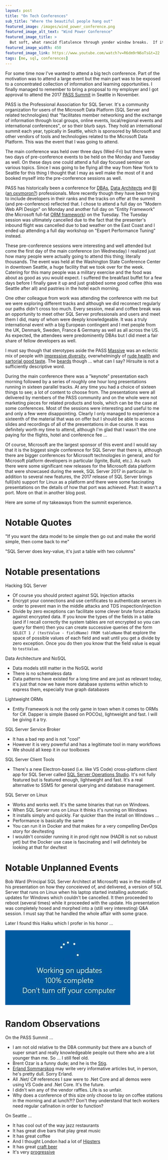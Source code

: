 ```yaml
---
layout: post
title: "On Tech Conferences"
sub_title: "Where the beautiful people hang out"
featured_image: /images/wind_power_conference.png
featured_image_alt_text: "Wind Power Conference"
featured_image_title: >
  But soft, what rancid flatulence through yonder window breaks.  If it is the east, well then I’m heading west.
featured_image_width: 450
featured_image_link: https://www.youtube.com/watch?v=R6dm9rN6oTs&t=22
tags: [me, sql, conferences]
---
```


For some time now I've wanted to attend a big tech conference.  Part of the motivation was to attend a large event but
the main part was to be exposed to a concentrated collection of information and learning opportunities.  I finally
managed to remember to bring a proposal to my employer and I got approval to attend the 2017
[PASS Summit](http://www.pass.org/AttendanEvent/Conferences/PASSSummit.aspx) in Seattle in November.

PASS is the Professional Association for SQL Server.  It's a community organization for users of the Microsoft Data
Platform (SQL Server and related technologies) that "facilitates member networking and the exchange of information
through local groups, online events, local/regional events and international conferences", or so their blurb says.
They hold an international summit each year, typically in Seattle, which is sponsored by Microsoft and other vendors of
tools and technologies related to the Microsoft Data Platform.  This was the event that I was going to attend.

The main conference was held over three days (Wed-Fri) but there were two days of pre-conference events to be held on
the Monday and Tuesday as well.  On these days one could attend a full day focused seminar on various topics.  Since I
was going to be flying all the way from New York to Seattle for this thing I thought that I may as well make the most of
it and booked myself into the pre-conference sessions as well.

PASS has historically been a conference for [DBAs](https://en.wikipedia.org/wiki/Database_administrator),
[Data Architects](https://en.wikipedia.org/wiki/Data_architect) and
[BI](https://en.wikipedia.org/wiki/Business_intelligence) ([an oxymoron?](https://twitter.com/managerspeak))
professionals.  More recently though they have been trying to include developers in their ranks and the tracks on offer
at the summit (and pre-conference) reflected that.  I chose to attend a full day on "Modern Web API Design" on Monday
and another full day on "Entity Framework" (the Microsoft full-fat
[ORM framework](https://en.wikipedia.org/wiki/Object-relational_mapping)) on the Tuesday.  The Tuesday session was
ultimately cancelled due to the fact that the presenter's inbound flight was cancelled due to bad weather on the East
Coast and I ended up attending a full day workshop on "Expert Performance Tuning" instead.

These pre-conference sessions were interesting  and well attended but come the first day of the main conference (on
Wednesday) I realized just how many people were actually going to attend this thing; literally thousands.  The event was
held at the Washington State Conference Center in downtown Seattle, a huge facility that we took over for the week.
Catering for this many people was a military exercise and the food was about as good as you would expect.  I suffered
the breakfast buffet for a few days before I finally gave it up and just grabbed some good coffee (this was Seattle
after all) and pastries in the hotel each morning.

One other colleague from work was attending the conference with me but we were exploring different tracks and although
we did reconnect regularly our paths didn't cross too much.  Every session, meal and coffee break was an opportunity to
meet other SQL Server professionals and users and meet them I did, many of whom were deeply knowledgeable.  It was a
truly international event with a big European contingent and I met people from the UK, Denmark, Sweden, France & Germany
as well as all across the US.  As expected, the attendees were predominently DBAs but I did meet a fair share of fellow
developers as well.

I must say though that sterotypes aside the PASS [Massive](https://www.urbandictionary.com/define.php?term=massive) was
an eclectic mix of people with [impressive diversity](/images/tech_conference_restrooms.png), overwhelmingly of
[rude health](/images/buff_geek.png) and [sartorial good taste](/images/brent_ozar_mullet_wig.jpg).  The
[beards](/images/dba_beard.jpg) though ... what can I say?  Hirsuite is not a sufficiently descriptive word.

During the main conference there was a "keynote" presentation each morning followed by a series of roughly one hour long
presentations running in sixteen parallel tracks.  At any time you had a choice of sixteen things to see; a lot of
content to choose from.  The presentations were all delivered by members of the PASS community and on the whole were not
marketing pieces for related products and tools, which can be the case at some conferences.  Most of the sessions were
interesting and useful to me and only a few were disappointing.  Clearly I only managed to experience a sixteenth of the
material that was on offer but I should be able to access slides and recordings of all of the presentations in due
course.  It was definitely worth my time to attend, although I'm glad that I wasn't the one paying for the flights,
hotel and conference fee ...

Of course, Microsoft are the largest sponsor of this event and I would say that it is the biggest single conference for
SQL Server that there is, although there are bigger conferences for Microsoft technologies in general, and for Microsoft
platform developers in particular (Ignite, Build, etc.).  As such there were some significant new releases for the
Microsoft data platform that were showcased during the week, SQL Server 2017 in particular.  In addition to several new
features, the 2017 release of SQL Server brings full(ish) support for Linux as a platform and there were some
fascinating presentations on the details of how that port was achieved.  Psst: It wasn't a port.  More on that in
another blog post.

Here are some of my takeaways from the summit experience.

# Notable Quotes

"If you want the data model to be simple then go out and make the world simple, then come back to me"

"SQL Server does key-value, it's just a table with two columns"

# Notable presentations

Hacking SQL Server

* Of course you should protect against SQL Injection attacks
* Encrypt your connections and use certificates to authenticate servers in order to prevent man in the middle attacks
  and TDS inspection/injection
* Divide by zero exceptions can facilitate some clever brute force attacks against encrypted data.  If you know the
  types of the fields in a table (and if I recall correctly the system tables are not encrypted so you can query for
  them) then you can create successive queries of the form `SELECT 1 / (testValue - fieldName) FROM tableName` that
  explore the space of possible values of each field and wait until you get a divide by zero exception.  Once you do
  then you know that the field value is equal to `testValue`.

Data Architecture and NoSQL

* Data models still matter in the NoSQL world
* There is no schemaless data
* Data patterns have existed for a long time and are just as relevant today, it's just that now we have more database
  systems within which to express them, especially true graph databases

Lightweight ORMs

* Entity Framework is not the only game in town when it comes to ORMs for C#.  Dapper is simple (based on POCOs),
  lightweight and fast.  I will be giving it a try.

SQL Server Service Broker

* It has a bad rep and is not "cool"
* However it is very powerful and has a legitimate tool in many workflows
* We should all keep it in our toolboxes

SQL Server Client Tools

* There's a new Electron-based (i.e. like VS Code) cross-platform client app for SQL Server called
  [SQL Server Operations Studio](https://docs.microsoft.com/en-us/sql/sql-operations-studio/what-is).  It's not fully
  featured but is featured enough, lightweight and fast.  It's a real alternative to SSMS for general querying and
  database management.

SQL Server on Linux

* Works and works well.  It's the same binaries that run on Windows.
* When SQL Server runs on Linux it thinks it's running on Windows
* It installs simply and quickly.  Far quicker than the install on Windows ...
* Performance is basically the same
* You can run it in Docker and that makes for a very compelling DevOps story for dev/testing
* I wouldn't consider running it in prod right now (HADR is not so rubust yet) but the Docker use case is fascinating
  and I will definitely be looking at that for dev/test

# Notable Unplanned Events

Bob Ward (Principal SQL Server Architect at Microsoft) was in the middle of his presentation on how they conceieved of,
and delivered, a version of SQL Server that runs on Linux when his laptop started installing automatic updates for
Windows which couldn't be cancelled.  It then proceeded to reboot (several times) while it proceeded with the update.
His presentation was completely hosed and morphed into a (still very interesting) Q&A session.  I must say that he
handled the whole affair with some grace.

Later I found this Haiku which I profer in his honor ...

![Windows Update Haiku](/images/windows_update_haiku.jpg)

# Random Observations

On the PASS Summit ...

* I am not old relative to the DBA community but there are a bunch of super smart and really knowledgeable people out
  there who are a lot younger than me.  So ... I still feel old.
* Brent Ozar is a funny dude; and he is the [Stig](/images/brent_ozar_stig.jpg).
* [Erland Sommarskog](http://www.sommarskog.se/) may write very informative articles but, in person, he's pretty dull.
  Sorry Erland.
* All .Net/ C# references I saw were to .Net Core and all demos were using VS Code and .Net Core.  It's the future.
* I didn't win any of the vendor raffles.  Life is so unfair.
* Why does a conference of this size only choose to lay on coffee stations in the morning and at lunch?!?  Don't they
  understand that tech workers need regular cafination in order to function?

On Seattle ...

* It has cool out of the way jazz restaurants
* It has great dive bars that play great music
* It has great coffee
* And I thought London had a lot of [Hipsters](/images/hippies_use_side_door.jpg)
* It has great [craft beer](/images/seattle_beer.jpg)
* It's very [progressive](/images/gender_neutral_restrooms.jpg)
